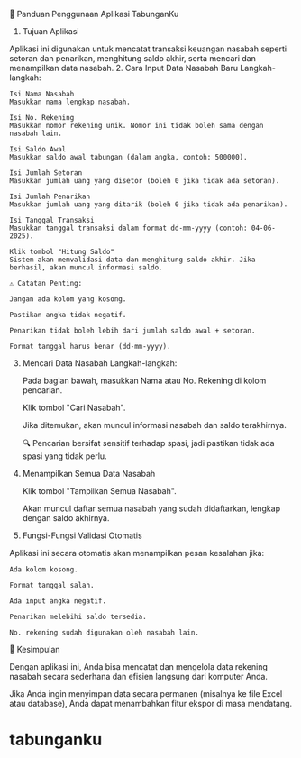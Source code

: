 📝 Panduan Penggunaan Aplikasi TabunganKu
1. Tujuan Aplikasi

Aplikasi ini digunakan untuk mencatat transaksi keuangan nasabah seperti setoran dan penarikan, menghitung saldo akhir, serta mencari dan menampilkan data nasabah.
2. Cara Input Data Nasabah Baru
Langkah-langkah:

    Isi Nama Nasabah
    Masukkan nama lengkap nasabah.

    Isi No. Rekening
    Masukkan nomor rekening unik. Nomor ini tidak boleh sama dengan nasabah lain.

    Isi Saldo Awal
    Masukkan saldo awal tabungan (dalam angka, contoh: 500000).

    Isi Jumlah Setoran
    Masukkan jumlah uang yang disetor (boleh 0 jika tidak ada setoran).

    Isi Jumlah Penarikan
    Masukkan jumlah uang yang ditarik (boleh 0 jika tidak ada penarikan).

    Isi Tanggal Transaksi
    Masukkan tanggal transaksi dalam format dd-mm-yyyy (contoh: 04-06-2025).

    Klik tombol "Hitung Saldo"
    Sistem akan memvalidasi data dan menghitung saldo akhir. Jika berhasil, akan muncul informasi saldo.

    ⚠️ Catatan Penting:

    Jangan ada kolom yang kosong.

    Pastikan angka tidak negatif.

    Penarikan tidak boleh lebih dari jumlah saldo awal + setoran.

    Format tanggal harus benar (dd-mm-yyyy).

3. Mencari Data Nasabah
Langkah-langkah:

    Pada bagian bawah, masukkan Nama atau No. Rekening di kolom pencarian.

    Klik tombol "Cari Nasabah".

    Jika ditemukan, akan muncul informasi nasabah dan saldo terakhirnya.

    🔍 Pencarian bersifat sensitif terhadap spasi, jadi pastikan tidak ada spasi yang tidak perlu.

4. Menampilkan Semua Data Nasabah

    Klik tombol "Tampilkan Semua Nasabah".

    Akan muncul daftar semua nasabah yang sudah didaftarkan, lengkap dengan saldo akhirnya.

5. Fungsi-Fungsi Validasi Otomatis

Aplikasi ini secara otomatis akan menampilkan pesan kesalahan jika:

    Ada kolom kosong.

    Format tanggal salah.

    Ada input angka negatif.

    Penarikan melebihi saldo tersedia.

    No. rekening sudah digunakan oleh nasabah lain.

📌 Kesimpulan

Dengan aplikasi ini, Anda bisa mencatat dan mengelola data rekening nasabah secara sederhana dan efisien langsung dari komputer Anda.

Jika Anda ingin menyimpan data secara permanen (misalnya ke file Excel atau database), Anda dapat menambahkan fitur ekspor di masa mendatang.
# tabunganku

